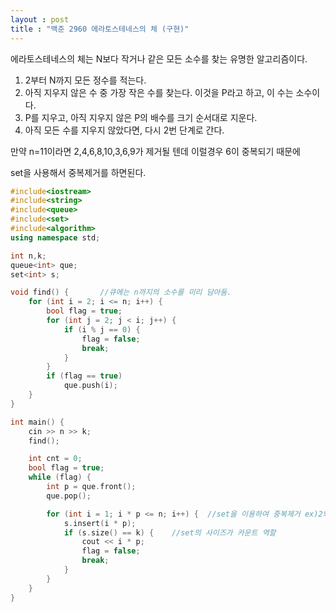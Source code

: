 ```yaml
---
layout : post
title : "백준 2960 에라토스테네스의 체 (구현)"
---
```


에라토스테네스의 체는 N보다 작거나 같은 모든 소수를 찾는 유명한 알고리즘이다.

1. 2부터 N까지 모든 정수를 적는다.
2. 아직 지우지 않은 수 중 가장 작은 수를 찾는다. 이것을 P라고 하고, 이 수는 소수이다.
3. P를 지우고, 아직 지우지 않은 P의 배수를 크기 순서대로 지운다.
4. 아직 모든 수를 지우지 않았다면, 다시 2번 단계로 간다.



만약 n=11이라면  2,4,6,8,10,3,6,9가 제거될 텐데 이럴경우 6이 중복되기 때문에 

set을 사용해서 중복제거를 하면된다.



~~~c++
#include<iostream>
#include<string>
#include<queue>
#include<set>
#include<algorithm>
using namespace std;

int n,k;
queue<int> que;
set<int> s;

void find() {		//큐에는 n까지의 소수를 미리 담아둠.
	for (int i = 2; i <= n; i++) {
		bool flag = true;
		for (int j = 2; j < i; j++) {
			if (i % j == 0) {
				flag = false;
				break;
			}
		}
		if (flag == true)
			que.push(i);
	}
}

int main() {	
	cin >> n >> k;
	find();

	int cnt = 0;
	bool flag = true;
	while (flag) {
		int p = que.front();
		que.pop();

		for (int i = 1; i * p <= n; i++) {	//set을 이용하여 중복제거 ex)2와 3의 배수 6은 겹치기 때문.
			s.insert(i * p);
			if (s.size() == k) {	//set의 사이즈가 카운트 역할
				cout << i * p;
				flag = false;
				break;
			}
		}
	}
}
~~~

